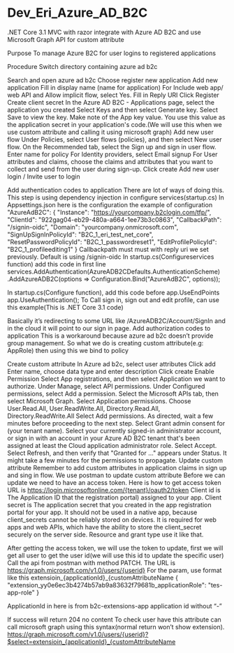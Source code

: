 # Dev_Eri_Azure_AD_B2C
.NET Core 3.1 MVC with razor integrate with Azure AD B2C and use Microsoft Graph API for custom attribute

Purpose
To manage Azure B2C for user logins to registered applications

Procedure
Switch directory containing azure ad b2c

Search and open azure ad b2c
Choose register new application
Add new application
Fill in display name (name for application)
For Include web app/ web API and Allow implicit flow, select Yes.
Fill in Reply URI 
Click Register
Create client secret
In the Azure AD B2C - Applications page, select the application you created
Select Keys and then select Generate key.
Select Save to view the key. Make note of the App key value. You use this value as the application secret in your application's code.(We will use this when we use custom attribute and calling it using microsoft graph)
Add new user flow
Under Policies, select User flows (policies), and then select New user flow.
On the Recommended tab, select the Sign up and sign in user flow.
Enter name for policy
For Identity providers, select Email signup
For User attributes and claims, choose the claims and attributes that you want to collect and send from the user during sign-up.
Click create 
Add new user login / Invite user to login


Add authentication codes to application
There are lot of ways of doing this. This step is using dependency injection in configure services(startup.cs)
In Appsettings.json here is the configuration the example of configuration
"AzureAdB2C": {
    "Instance": "https://yourcompany.b2clogin.com/tfp/",
    "ClientId": "922gag04-eb29-480a-a664-1ee73b3c0863",
    "CallbackPath": "/signin-oidc", 
    "Domain": "yourcompany.onmicrosoft.com",
    "SignUpSignInPolicyId": "B2C_1_eri_test_net_core",
    "ResetPasswordPolicyId": "B2C_1_passwordreset1",
    "EditProfilePolicyId": "B2C_1_profileediting1"
  }
Callbackpath must must with reply uri we set previously. Default is using /signin-oidc
In startup.cs(Configureservices function) add this code in first line
services.AddAuthentication(AzureADB2CDefaults.AuthenticationScheme)
                .AddAzureADB2C(options => Configuration.Bind("AzureAdB2C", options));


In startup.cs(Configure function), add this code before app.UseEndPoints
app.UseAuthentication();
To Call sign in, sign out and edit profile, can use this example(This is .NET Core 3.1 code)

Basically it’s redirecting to some URL like  /AzureADB2C/Account/SignIn and in the cloud it will point to our sign in page. 
Add authorization codes to application
This is a workaround because azure ad b2c doesn’t provide group management. So what we do is creating custom attribute(e.g: AppRole) then using this we bind to policy

Create custom attribute
In Azure ad b2c, select user attributes
Click add
Enter name, choose data type and enter description
Click create
Enable Permission
Select App registrations, and then select Application we want to authorize.
Under Manage, select API permissions.
Under Configured permissions, select Add a permission.
Select the Microsoft APIs tab, then select Microsoft Graph.
Select Application permissions. Choose User.Read.All, User.ReadWrite.All, Directory.Read.All, Directory.ReadWrite.All
Select Add permissions. As directed, wait a few minutes before proceeding to the next step.
Select Grant admin consent for (your tenant name).
Select your currently signed-in administrator account, or sign in with an account in your Azure AD B2C tenant that's been assigned at least the Cloud application administrator role.
Select Accept.
Select Refresh, and then verify that "Granted for ..." appears under Status. It might take a few minutes for the permissions to propagate.
Update custom attribute
Remember to add custom attributes in application claims in sign up and sing in flow. We use postman to update custom attribute
Before we can update we need to have an access token. Here is how to get access token
URL is https://login.microsoftonline.com/{tenant}/oauth2/token
Client id is The Application ID that the registration portal) assigned to your app.
Client secret is The application secret that you created in the app registration portal for your app. It should not be used in a native app, because client_secrets cannot be reliably stored on devices. It is required for web apps and web APIs, which have the ability to store the client_secret securely on the server side.
Resource and grant type use it like that.

After getting the access token, we will use the token to update, first we will get all user to get the user id(we will use this id to update the specific user)
Call the api from postman with method PATCH. The URL is
 https://graph.microsoft.com/v1.0/users/{userid}
For the param, use format like this
extensioin_{applicationId}_{customAttributeName
{
    "extension_yy0e6ec3b4274b57ab9a83632f79681b_applicationRole": "tes-app-role"
}

ApplicationId in here is from b2c-extensions-app application id without “-”

If success will return 204 no content
To check user have this attribute can call microsoft graph using
this syntax(normal return won’t show extension).
https://graph.microsoft.com/v1.0/users/{userid}?$select=extensioin_{applicationId}_{customAttributeName
